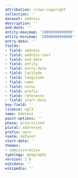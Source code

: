 ```yaml
---
attribution: crown-copyright
collection: ''
dataset: address
description: ''
end-date: ''
entity-maximum: '19999999999999'
entity-minimum: '10000000000000'
entry-date: ''
fields:
- field: address
- field: address-text
- field: end-date
- field: entity
- field: entry-date
- field: latitude
- field: longitude
- field: name
- field: notes
- field: prefix
- field: reference
- field: start-date
key-field: ''
licence: ogl3
name: Address
paint-options: ''
phase: prioritised
plural: addresses
prefix: uprn
realm: dataset
start-date: ''
themes:
- administrative
typology: geography
version: 1.0
wikidata: ''
wikipedia: ''
---
```

